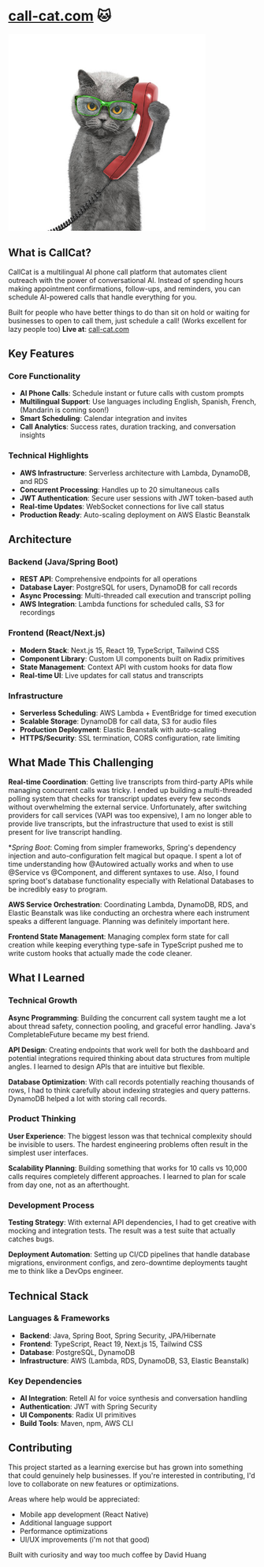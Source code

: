 # [call-cat.com](https://call-cat.com) 🐱

<img src="imgs/callcat.jpg" alt="CallCat" width="400">

## What is CallCat?

CallCat is a multilingual AI phone call platform that automates client outreach with the power of conversational AI. Instead of spending hours making appointment confirmations, follow-ups, and reminders, you can schedule AI-powered calls that handle everything for you.

Built for people who have better things to do than sit on hold or waiting for businesses to open to call them, just schedule a call! (Works excellent for lazy people too)
**Live at**: [call-cat.com](https://call-cat.com)

## Key Features

### Core Functionality
- **AI Phone Calls**: Schedule instant or future calls with custom prompts
- **Multilingual Support**: Use languages including English, Spanish, French, (Mandarin is coming soon!)
- **Smart Scheduling**: Calendar integration and invites
- **Call Analytics**: Success rates, duration tracking, and conversation insights


### Technical Highlights
- **AWS Infrastructure**: Serverless architecture with Lambda, DynamoDB, and RDS
- **Concurrent Processing**: Handles up to 20 simultaneous calls
- **JWT Authentication**: Secure user sessions with JWT token-based auth
- **Real-time Updates**: WebSocket connections for live call status
- **Production Ready**: Auto-scaling deployment on AWS Elastic Beanstalk

## Architecture

### Backend (Java/Spring Boot)
- **REST API**: Comprehensive endpoints for all operations
- **Database Layer**: PostgreSQL for users, DynamoDB for call records
- **Async Processing**: Multi-threaded call execution and transcript polling
- **AWS Integration**: Lambda functions for scheduled calls, S3 for recordings

### Frontend (React/Next.js)
- **Modern Stack**: Next.js 15, React 19, TypeScript, Tailwind CSS
- **Component Library**: Custom UI components built on Radix primitives
- **State Management**: Context API with custom hooks for data flow
- **Real-time UI**: Live updates for call status and transcripts

### Infrastructure
- **Serverless Scheduling**: AWS Lambda + EventBridge for timed execution
- **Scalable Storage**: DynamoDB for call data, S3 for audio files
- **Production Deployment**: Elastic Beanstalk with auto-scaling
- **HTTPS/Security**: SSL termination, CORS configuration, rate limiting

## What Made This Challenging

**Real-time Coordination**: Getting live transcripts from third-party APIs while managing concurrent calls was tricky. I ended up building a multi-threaded polling system that checks for transcript updates every few seconds without overwhelming the external service. Unfortunately, after switching providers for call services (VAPI was too expensive), I am no longer able to provide live transcripts, but the infrastructure that used to exist is still present for live transcript handling.

**Spring Boot*: Coming from simpler frameworks, Spring's dependency injection and auto-configuration felt magical but opaque. I spent a lot of time understanding how @Autowired actually works and when to use @Service vs @Component, and different syntaxes to use. Also, I found spring boot's database functionality especially with Relational Databases to be incredibly easy to program.
 
**AWS Service Orchestration**: Coordinating Lambda, DynamoDB, RDS, and Elastic Beanstalk was like conducting an orchestra where each instrument speaks a different language. Planning was definitely important here.

**Frontend State Management**: Managing complex form state for call creation while keeping everything type-safe in TypeScript pushed me to write custom hooks that actually made the code cleaner.

## What I Learned

### Technical Growth
**Async Programming**: Building the concurrent call system taught me a lot about thread safety, connection pooling, and graceful error handling. Java's CompletableFuture became my best friend.

**API Design**: Creating endpoints that work well for both the dashboard and potential integrations required thinking about data structures from multiple angles. I learned to design APIs that are intuitive but flexible.

**Database Optimization**: With call records potentially reaching thousands of rows, I had to think carefully about indexing strategies and query patterns. DynamoDB helped a lot with storing call records.

### Product Thinking
**User Experience**: The biggest lesson was that technical complexity should be invisible to users. The hardest engineering problems often result in the simplest user interfaces.

**Scalability Planning**: Building something that works for 10 calls vs 10,000 calls requires completely different approaches. I learned to plan for scale from day one, not as an afterthought.

### Development Process
**Testing Strategy**: With external API dependencies, I had to get creative with mocking and integration tests. The result was a test suite that actually catches bugs.

**Deployment Automation**: Setting up CI/CD pipelines that handle database migrations, environment configs, and zero-downtime deployments taught me to think like a DevOps engineer.

## Technical Stack

### Languages & Frameworks
- **Backend**: Java, Spring Boot, Spring Security, JPA/Hibernate
- **Frontend**: TypeScript, React 19, Next.js 15, Tailwind CSS
- **Database**: PostgreSQL, DynamoDB
- **Infrastructure**: AWS (Lambda, RDS, DynamoDB, S3, Elastic Beanstalk)

### Key Dependencies
- **AI Integration**: Retell AI for voice synthesis and conversation handling
- **Authentication**: JWT with Spring Security
- **UI Components**: Radix UI primitives
- **Build Tools**: Maven, npm, AWS CLI



## Contributing

This project started as a learning exercise but has grown into something that could genuinely help businesses. If you're interested in contributing, I'd love to collaborate on new features or optimizations.

Areas where help would be appreciated:
- Mobile app development (React Native)
- Additional language support
- Performance optimizations
- UI/UX improvements (i'm not that good)


Built with curiosity and way too much coffee by David Huang
